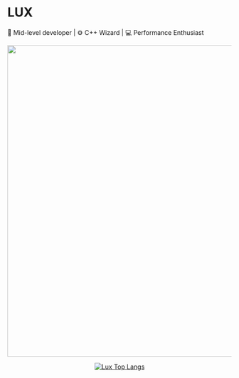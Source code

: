# LUX

🧠 Mid-level developer | ⚙️ C++ Wizard | 💻 Performance Enthusiast


</h2> 

<div align="center">

<!--[![Lux GitHub Stats](https://github-readme-stats.vercel.app/api?username=Wizer27&show_icons=true&title_color=fff&bg_color=000&icon_color=fff&border_radius=20&hide_border=true&text_color=ff3030)](https://github.com/Wizer27)
-->
<img src="https://github-readme-stats.vercel.app/api?username=Wizer27&show_icons=true&number_format=long&border_radius=20&rank_icon=percentile&ring_color=75C3FD&hide=issues" width=700 />

 [![Lux Top Langs](https://github-readme-stats.vercel.app/api/top-langs/?username=Wizer27&layout=compact&show_icons=true&title_color=FFF&bg_color=000&icon_color=FFF&border_radius=10&hide_border=true&text_color=00CF91)](https://github.com/Wizer27)
  







<!--
**Wizer27/Wizer27** is a ✨ _special_ ✨ repository because its `README.md` (this file) appears on your GitHub profile.

Here are some ideas to get you started:

- 🌱 I’m currently learning ...
- 👯 I’m looking to collaborate on ...
- 🤔 I’m looking for help with ...
- 💬 Ask me about ...
- 📫 How to reach me: ...
- 😄 Pronouns: ...
- ⚡ Fun fact: ...
-->
